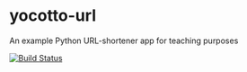 # yocotto-url
An example Python URL-shortener app for teaching purposes

[![Build Status](https://travis-ci.com/laco-org/yocotto-url.svg?branch=master)](https://travis-ci.com/laco-org/yocotto-url)
